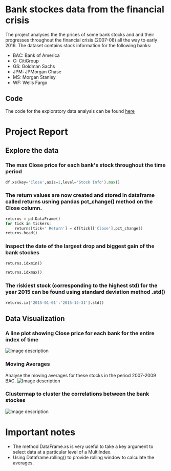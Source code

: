 # Bank stockes data from the financial crisis
The project analyses the the prices of some bank stocks and and their progresses throughout the financial crisis (2007-08) all the way to early 2016. The dataset contains stock information for the following banks:
*  BAC: Bank of America
* C: CitiGroup
* GS: Goldman Sachs
* JPM: JPMorgan Chase
* MS: Morgan Stanley
* WF: Wells Fargo

## Code
The code for the exploratory data analysis can be found [here](https://github.com/lamdoanduc/Exploratory-data-analysis-projects/blob/master/Bank-stock-data-of-the-financial-crisis-master/04-Finance_project%20_code.ipynb)

# Project Report
## Explore the data
### The max Close price for each bank's stock throughout the time period
```python
df.xs(key='Close',axis=1,level='Stock Info').max()
```
### The return values are  now created and stored in dataframe called returns usning pandas pct_change() method on the Close column.
```python
returns = pd.DataFrame()
for tick in tickers:
    returns[tick+' Return'] = df[tick]['Close'].pct_change()
returns.head()
```
### Inspect the date of the largest drop and biggest gain of the bank stockes
```python
returns.idxmin()
```
```python
returns.idxmax()
```
### The riskiest stock (corresponding to the highest std) for the year 2015 can be found using standard deviation method .std()
```python
returns.ix['2015-01-01':'2015-12-31'].std()
```

## Data Visualization
### A line plot showing Close price for each bank for the entire index of time
![Image description](https://github.com/lamdoanduc/Bank-stock-data-of-the-financial-crisis/blob/master/Plots/Close_price.png)

### Moving Averages
Analyse the moving averages for these stocks in the period 2007-2009 BAC. 
![Image description](https://github.com/lamdoanduc/Bank-stock-data-of-the-financial-crisis/blob/master/Plots/moving_average_BAC.png)

### Clustermap to cluster the correlations between the bank stockes
![Image description](https://github.com/lamdoanduc/Bank-stock-data-of-the-financial-crisis/blob/master/Plots/clustermap.png)

# Important notes
* The method DataFrame.xs is very useful to take a key argument to select data at a particular level of a MultiIndex.
* Using Dataframe.rolling() to provide rolling window to calculate the averages.
